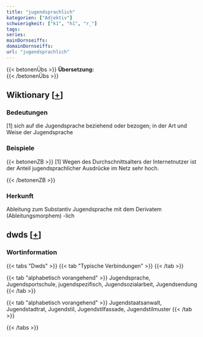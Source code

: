 ```yaml
---
title: "jugendsprachlich"
kategorien: ["Adjektiv"]
schwierigkeit: ["k1", "h1", "r_"]
tags:
series:
mainDornseiffs:
domainDornseiffs:
url: "jugendsprachlich"
---
```


{{< betonenÜbs >}}
**Übersetzung:**  
{{< /betonenÜbs >}}

## Wiktionary [[+](https://de.wiktionary.org/wiki/jugendsprachlich)]

### Bedeutungen
[1] sich auf die Jugendsprache beziehend oder bezogen; in der Art und Weise der Jugendsprache  

### Beispiele
{{< betonenZB >}}
[1] Wegen des Durchschnittsalters der Internetnutzer ist der Anteil jugendsprachlicher Ausdrücke im Netz sehr hoch.  

{{< /betonenZB >}}
### Herkunft
Ableitung zum Substantiv Jugendsprache mit dem Derivatem (Ableitungsmorphem) -lich  



## dwds [[+](https://www.dwds.de/wb/jugendsprachlich)]

### Wortinformation
{{< tabs "Dwds" >}}
{{< tab "Typische Verbindungen" >}}
{{< /tab >}}

{{< tab "alphabetisch vorangehend" >}}
Jugendsprache, Jugendsportschule, jugendspezifisch, Jugendsozialarbeit, Jugendsendung
{{< /tab >}}

{{< tab "alphabetisch vorangehend" >}}
Jugendstaatsanwalt, Jugendstadtrat, Jugendstil, Jugendstilfassade, Jugendstilmuster
{{< /tab >}}

{{< /tabs >}}

